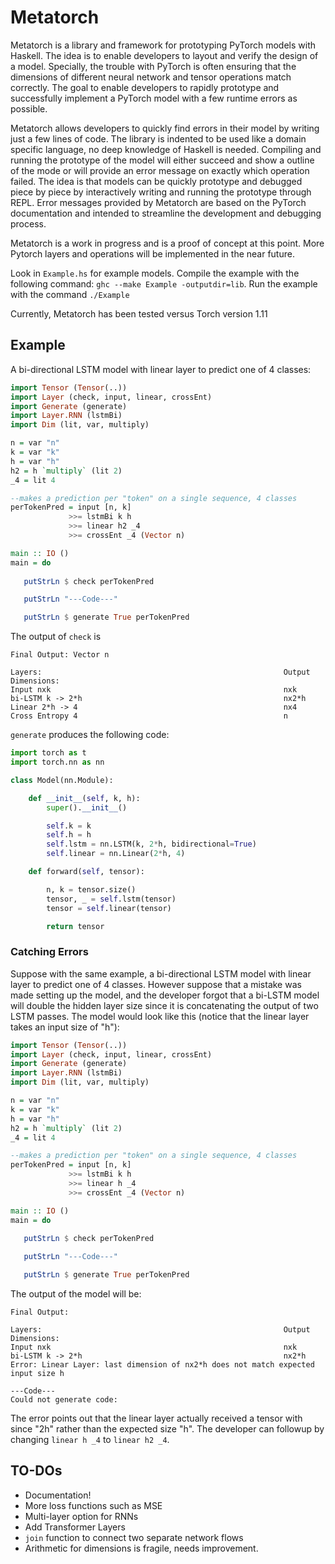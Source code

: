 # Metatorch

Metatorch is a library and framework for prototyping PyTorch models with Haskell.
The idea is to enable developers to layout and verify the design of a model.
Specially, the trouble with PyTorch is often ensuring that the dimensions of different neural network and tensor operations match correctly.
The goal to enable developers to rapidly prototype and successfully implement a PyTorch model with a few runtime errors as possible.

Metatorch allows developers to quickly find errors in their model by writing just a few lines of code.
The library is indented to be used like a domain specific language, no deep knowledge of Haskell is needed.
Compiling and running the prototype of the model will either succeed and show a outline of the mode or will provide an error message on exactly which operation failed.
The idea is that models can be quickly prototype and debugged piece by piece by interactively writing and running the prototype through REPL.
Error messages provided by Metatorch are based on the PyTorch documentation and intended to streamline the development and debugging process.

Metatorch is a work in progress and is a proof of concept at this point.
More Pytorch layers and operations will be implemented in the near future.

Look in `Example.hs` for example models. Compile the example with the following command: `ghc --make Example -outputdir=lib`. Run the example with the command `./Example`

Currently, Metatorch has been tested versus Torch version 1.11

## Example

A bi-directional LSTM model with linear layer to predict one of 4 classes:

```haskell
import Tensor (Tensor(..))
import Layer (check, input, linear, crossEnt)
import Generate (generate)
import Layer.RNN (lstmBi)
import Dim (lit, var, multiply)

n = var "n"
k = var "k"
h = var "h"
h2 = h `multiply` (lit 2)
_4 = lit 4

--makes a prediction per "token" on a single sequence, 4 classes
perTokenPred = input [n, k]
             >>= lstmBi k h
             >>= linear h2 _4
             >>= crossEnt _4 (Vector n)

main :: IO ()
main = do
   
   putStrLn $ check perTokenPred

   putStrLn "---Code---"

   putStrLn $ generate True perTokenPred
```

The output of `check` is
```
Final Output: Vector n

Layers:                                                      Output Dimensions:
Input nxk                                                    nxk
bi-LSTM k -> 2*h                                             nx2*h
Linear 2*h -> 4                                              nx4
Cross Entropy 4                                              n
```

`generate` produces the following code:

```Python
import torch as t
import torch.nn as nn

class Model(nn.Module):

    def __init__(self, k, h):
        super().__init__()

        self.k = k
        self.h = h
        self.lstm = nn.LSTM(k, 2*h, bidirectional=True)
        self.linear = nn.Linear(2*h, 4)

    def forward(self, tensor):

        n, k = tensor.size()
        tensor, _ = self.lstm(tensor)
        tensor = self.linear(tensor)

        return tensor
```

### Catching Errors

Suppose with the same example, a bi-directional LSTM model with linear
layer to predict one of 4 classes.
However suppose that a mistake was made setting up the model, and the developer forgot that a bi-LSTM model will double the hidden layer size since it is concatenating the output of two LSTM passes.
The model would look like this (notice that the linear layer takes an input size of "h"):

```haskell
import Tensor (Tensor(..))
import Layer (check, input, linear, crossEnt)
import Generate (generate)
import Layer.RNN (lstmBi)
import Dim (lit, var, multiply)

n = var "n"
k = var "k"
h = var "h"
h2 = h `multiply` (lit 2)
_4 = lit 4

--makes a prediction per "token" on a single sequence, 4 classes
perTokenPred = input [n, k]
             >>= lstmBi k h
             >>= linear h _4
             >>= crossEnt _4 (Vector n)

main :: IO ()
main = do
   
   putStrLn $ check perTokenPred

   putStrLn "---Code---"

   putStrLn $ generate True perTokenPred
```

The output of the model will be:

```
Final Output:

Layers:                                                      Output Dimensions:
Input nxk                                                    nxk
bi-LSTM k -> 2*h                                             nx2*h
Error: Linear Layer: last dimension of nx2*h does not match expected input size h

---Code---
Could not generate code:
```

The error points out that the linear layer actually received a tensor with since "2h" rather than the expected size "h".
The developer can followup by changing `linear h _4` to `linear h2 _4`.


## TO-DOs

* Documentation!
* More loss functions such as MSE
* Multi-layer option for RNNs
* Add Transformer Layers
* `join` function to connect two separate network flows
* Arithmetic for dimensions is fragile, needs improvement.
